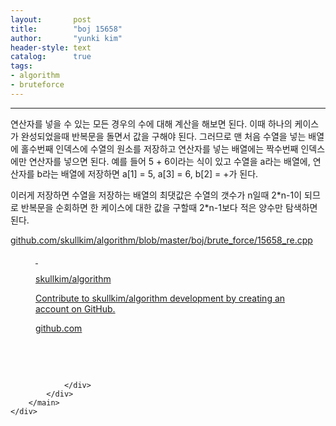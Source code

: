 ```yaml
---
layout:       post
title:        "boj 15658"
author:       "yunki kim"
header-style: text
catalog:      true
tags: 
- algorithm
- bruteforce
---
```


<head></head>
<body id="tt-body-page" class="">
<div id="wrap" class="wrap-right">
    <div id="container">
        <main class="main ">
            <div class="area-main">
                <div class="area-view">
                    <div class="article-header"></div>
                    <hr>
                    <div class="article-view">
                        <div class="contents_style">
                            <p>연산자를 넣을 수 있는 모든 경우의 수에 대해 계산을 해보면 된다. 이때 하나의 케이스가 완성되었을때 반복문을 돌면서 값을 구해야 된다. 그러므로 맨 처음 수열을 넣는 배열에 홀수번째 인덱스에 수열의 원소를 저장하고 연산자를 넣는 배열에는 짝수번째 인덱스에만 연산자를 넣으면 된다. 예를 들어 5 + 6이라는 식이 있고 수열을 a라는 배열에, 연산자를 b라는 배열에 저장하면 a[1] = 5, a[3] = 6, b[2] = +가 된다.</p>
<p>이러게 저장하면 수열을 저장하는 배열의 최댓값은 수열의 갯수가 n일때 2*n-1이 되므로 반복문을 순회하면 한 케이스에 대한 값을 구할때 2*n-1보다 적은 양수만 탐색하면 된다.</p>
<p><a href="https://github.com/skullkim/algorithm/blob/master/boj/brute_force/15658_re.cpp" target="_blank" rel="noopener">github.com/skullkim/algorithm/blob/master/boj/brute_force/15658_re.cpp</a></p>
<figure id="og_1613216067365" contenteditable="false" data-ke-type="opengraph" data-og-type="object" data-og-title="skullkim/algorithm" data-og-description="Contribute to skullkim/algorithm development by creating an account on GitHub." data-og-host="github.com" data-og-source-url="https://github.com/skullkim/algorithm/blob/master/boj/brute_force/15658_re.cpp" data-og-url="https://github.com/skullkim/algorithm" data-og-image="https://scrap.kakaocdn.net/dn/phLXJ/hyJeGdki2b/NI9UgpjR2cpKr3oROIKN01/img.jpg?width=400&amp;height=400&amp;face=0_0_400_400"><a href="https://github.com/skullkim/algorithm/blob/master/boj/brute_force/15658_re.cpp" target="_blank" rel="noopener" data-source-url="https://github.com/skullkim/algorithm/blob/master/boj/brute_force/15658_re.cpp">
<div class="og-image" style="background-image: url('https://scrap.kakaocdn.net/dn/phLXJ/hyJeGdki2b/NI9UgpjR2cpKr3oROIKN01/img.jpg?width=400&amp;height=400&amp;face=0_0_400_400');">&nbsp;</div>
<div class="og-text">
<p class="og-title">skullkim/algorithm</p>
<p class="og-desc">Contribute to skullkim/algorithm development by creating an account on GitHub.</p>
<p class="og-host">github.com</p>
</div>
</a></figure>
<p>&nbsp;</p>
                        </div>
                        <br>
                        <div class="tags"></div>
                    </div>
                    
                </div>
            </div>
        </main>
    </div>
</div>


</body>